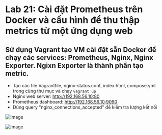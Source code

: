 # Lab 21: Cài đặt Prometheus trên Docker và cấu hình để thu thập metrics từ một ứng dụng web
## Sử dụng Vagrant tạo VM cài đặt sẵn Docker để chạy các services: Prometheus, Nginx, Nginx Exporter. Ngixn Exporter là thành phần tạo metric.
* Tạo các file Vagrantfile, nginx-status.conf, index.html, compose.yml trong cùng thư mục và chạy `vagrant up`
* Nginx web server: http://192.168.56.10:80
* Prometheus dashboard: http://192.168.56.10:9090
* Dùng query "nginx_connections_accepted" để kiểm tra lượng kết nối

![image](https://github.com/user-attachments/assets/b6d9b0f3-743e-425a-8e6b-5ce1a6866f70)

![image](https://github.com/user-attachments/assets/79eb04ee-5100-449d-9469-22b3d137d12e)




